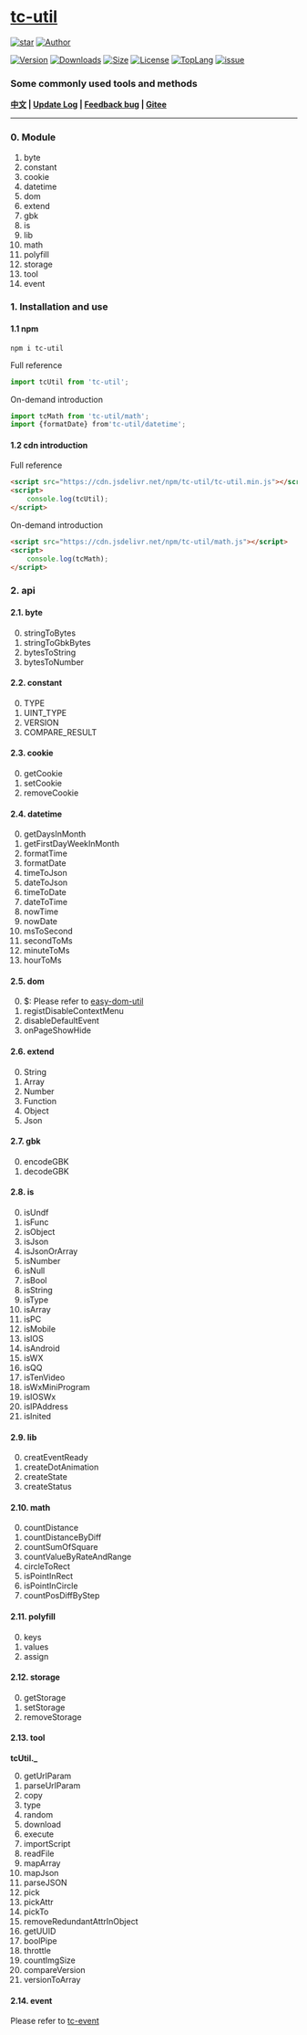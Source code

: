 # [tc-util](https://www.github.com/theajack/util)

<p>
    <a href="https://www.github.com/theajack/util"><img src="https://img.shields.io/github/stars/theajack/util.svg?style=social" alt="star"></a>
    <a href="https://theajack.gitee.io"><img src="https://img.shields.io/badge/author-theajack-blue.svg?style=social" alt="Author"></a>
</p> 

<p>
    <a href="https://www.npmjs.com/package/tc-util"><img src="https://img.shields.io/npm/v/tc-util.svg" alt="Version"></a>
    <a href="https://npmcharts.com/compare/tc-util?minimal=true"><img src="https://img.shields.io/npm/dm/tc-util.svg" alt="Downloads"></a>
    <a href="https://cdn.jsdelivr.net/npm/tc-util/tc-util.min.js"><img src="https://img.shields.io/bundlephobia/minzip/tc-util.svg" alt="Size"></a>
    <a href="https://github.com/theajack/util/blob/master/LICENSE"><img src="https://img.shields.io/npm/l/tc-util.svg" alt="License"></a>
    <a href="https://github.com/theajack/util/search?l=typescript"><img src="https://img.shields.io/github/languages/top/theajack/util.svg" alt="TopLang"></a>
    <a href="https://github.com/theajack/util/issues"><img src="https://img.shields.io/github/issues-closed/theajack/util.svg" alt="issue"></a>
</p>

<h3>Some commonly used tools and methods</h3>

**[中文](https://github.com/theajack/util/blob/master/README.cn.md) | [Update Log](https://github.com/theajack/util/blob/master/helper/version.md) | [Feedback bug](https://github.com/theajack/util/issues/new) | [Gitee](https://gitee.com/theajack/util)**

---

### 0. Module

1. byte
2. constant
3. cookie
4. datetime
5. dom
6. extend
7. gbk
8. is
9. lib
10. math
11. polyfill
12. storage
13. tool
14. event

### 1. Installation and use

#### 1.1 npm

```
npm i tc-util
```

Full reference

```js
import tcUtil from 'tc-util';
```

On-demand introduction

```js
import tcMath from 'tc-util/math';
import {formatDate} from'tc-util/datetime';
```

#### 1.2 cdn introduction

Full reference

```html
<script src="https://cdn.jsdelivr.net/npm/tc-util/tc-util.min.js"></script>
<script>
    console.log(tcUtil);
</script>
```

On-demand introduction

```html
<script src="https://cdn.jsdelivr.net/npm/tc-util/math.js"></script>
<script>
    console.log(tcMath);
</script>
```

### 2. api

#### 2.1. byte

0. stringToBytes
1. stringToGbkBytes
2. bytesToString
3. bytesToNumber

#### 2.2. constant

0. TYPE
1. UINT_TYPE
2. VERSION
3. COMPARE_RESULT

#### 2.3. cookie

0. getCookie
1. setCookie
2. removeCookie

#### 2.4. datetime

0. getDaysInMonth
1. getFirstDayWeekInMonth
2. formatTime
3. formatDate
4. timeToJson
5. dateToJson
6. timeToDate
7. dateToTime
8. nowTime
9. nowDate
10. msToSecond
11. secondToMs
12. minuteToMs
13. hourToMs

#### 2.5. dom

0. $: Please refer to [easy-dom-util](https://github.com/theajack/easy-dom)
1. registDisableContextMenu
2. disableDefaultEvent
3. onPageShowHide

#### 2.6. extend

0. String
1. Array
2. Number
3. Function
4. Object
5. Json

#### 2.7. gbk

0. encodeGBK
1. decodeGBK

#### 2.8. is

0. isUndf
1. isFunc
2. isObject
3. isJson
4. isJsonOrArray
5. isNumber
6. isNull
7. isBool
8. isString
9. isType
10. isArray
11. isPC
12. isMobile
13. isIOS
14. isAndroid
15. isWX
16. isQQ
17. isTenVideo
18. isWxMiniProgram
19. isIOSWx
20. isIPAddress
21. isInited

#### 2.9. lib

0. creatEventReady
1. createDotAnimation
2. createState
3. createStatus

#### 2.10. math

0. countDistance
1. countDistanceByDiff
2. countSumOfSquare
3. countValueByRateAndRange
4. circleToRect
5. isPointInRect
6. isPointInCircle
7. countPosDiffByStep

#### 2.11. polyfill

0. keys
1. values
2. assign

#### 2.12. storage

0. getStorage
1. setStorage
2. removeStorage

#### 2.13. tool

**tcUtil._**

0. getUrlParam
1. parseUrlParam
2. copy
3. type
4. random
5. download
6. execute
7. importScript
8. readFile
9. mapArray
10. mapJson
11. parseJSON
12. pick
13. pickAttr
14. pickTo
15. removeRedundantAttrInObject
16. getUUID
17. boolPipe
18. throttle
19. countImgSize
20. compareVersion
21. versionToArray

#### 2.14. event

Please refer to [tc-event](https://github.com/theajack/tc-event)
